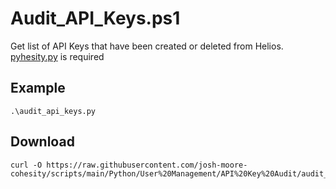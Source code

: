 # **Audit_API_Keys.ps1**

   Get list of API Keys that have been created or deleted from Helios.<br />
   [pyhesity.py](https://github.com/bseltz-cohesity/scripts/tree/master/python/pyhesity) is required

## **Example**

    .\audit_api_keys.py
    
## **Download**
    curl -O https://raw.githubusercontent.com/josh-moore-cohesity/scripts/main/Python/User%20Management/API%20Key%20Audit/audit_api_keys.py
